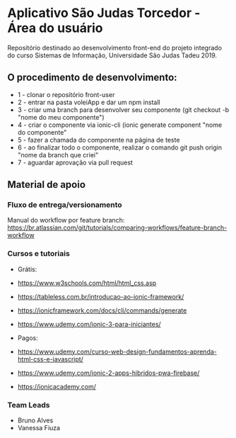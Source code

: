 # Aplicativo São Judas Torcedor - Área do usuário
Repositório destinado ao desenvolvimento front-end do projeto integrado do curso Sistemas de Informação, Universidade São Judas Tadeu 2019.


## O procedimento de desenvolvimento:
* 1 - clonar o repositório front-user
* 2 - entrar na pasta voleiApp e dar um npm install
* 3 - criar uma branch para desenvolver seu componente (git checkout -b "nome do meu componente")
* 4 - criar o componente via ionic-cli (ionic generate component "nome do componente"
* 5 - fazer a chamada do componente na página de teste
* 6 - ao finalizar todo o componente, realizar o comando git push origin "nome da branch que criei"
* 7 - aguardar aprovação via pull request

## Material de apoio

### Fluxo de entrega/versionamento
Manual do workflow por feature branch: https://br.atlassian.com/git/tutorials/comparing-workflows/feature-branch-workflow

### Cursos e tutoriais

* Grátis:
* https://www.w3schools.com/html/html_css.asp
* https://tableless.com.br/introducao-ao-ionic-framework/
* https://ionicframework.com/docs/cli/commands/generate
* https://www.udemy.com/ionic-3-para-iniciantes/

* Pagos:
* https://www.udemy.com/curso-web-design-fundamentos-aprenda-html-css-e-javascript/
* https://www.udemy.com/ionic-2-apps-hibridos-pwa-firebase/
* https://ionicacademy.com/


### Team Leads
* Bruno Alves
* Vanessa Fiuza
